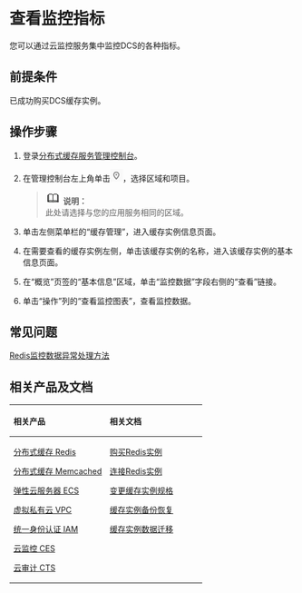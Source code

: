 # 查看监控指标<a name="zh-cn_topic_0041400854"></a>

您可以通过云监控服务集中监控DCS的各种指标。

## 前提条件<a name="section2862447517827"></a>

已成功购买DCS缓存实例。

## 操作步骤<a name="section4474291117942"></a>

1.  登录[分布式缓存服务管理控制台](https://console.huaweicloud.com/dcs)。
2.  在管理控制台左上角单击![](figures/icon-region.png)，选择区域和项目。

    >![](public_sys-resources/icon-note.gif) **说明：**   
    >此处请选择与您的应用服务相同的区域。  

3.  单击左侧菜单栏的“缓存管理”，进入缓存实例信息页面。
4.  在需要查看的缓存实例左侧，单击该缓存实例的名称，进入该缓存实例的基本信息页面。
5.  在“概览”页签的“基本信息”区域，单击“监控数据”字段右侧的“查看”链接。
6.  单击“操作”列的“查看监控图表”，查看监控数据。

## 常见问题<a name="section1339815814712"></a>

[Redis监控数据异常处理方法](https://support.huaweicloud.com/dcs_faq/dcs-zh-ug-190131014.html)

## 相关产品及文档<a name="section191491490325"></a>

<a name="t8706852ea10d499681cf85bb3d5f844e"></a>
<table><thead align="left"><tr id="r7b71fee1449c421da4ecdd02ddfb57e1"><th class="cellrowborder" valign="top" width="50%" id="mcps1.1.3.1.1"><p id="a339b22b275e44be58e0ee1e17e0c075c"><a name="a339b22b275e44be58e0ee1e17e0c075c"></a><a name="a339b22b275e44be58e0ee1e17e0c075c"></a>相关产品</p>
</th>
<th class="cellrowborder" valign="top" width="50%" id="mcps1.1.3.1.2"><p id="a32d755067654457286dfaa35c441f39a"><a name="a32d755067654457286dfaa35c441f39a"></a><a name="a32d755067654457286dfaa35c441f39a"></a>相关文档</p>
</th>
</tr>
</thead>
<tbody><tr id="r4e6d20a2b2084795befc62bc64e63c3a"><td class="cellrowborder" valign="top" width="50%" headers="mcps1.1.3.1.1 "><p id="a60e8279e919c46c1a9e863cfb93c5a9d"><a name="a60e8279e919c46c1a9e863cfb93c5a9d"></a><a name="a60e8279e919c46c1a9e863cfb93c5a9d"></a><a href="https://www.huaweicloud.com/product/dcs.html?infodocbz" target="_blank" rel="noopener noreferrer">分布式缓存 Redis</a></p>
<p id="a5bf99b0ce8ac497590652e13ccdedc07"><a name="a5bf99b0ce8ac497590652e13ccdedc07"></a><a name="a5bf99b0ce8ac497590652e13ccdedc07"></a><a href="https://www.huaweicloud.com/product/dcsmem.html?infodocbz" target="_blank" rel="noopener noreferrer">分布式缓存 Memcached</a></p>
<p id="a6daf88bd39284327a9fd2a2ea003c210"><a name="a6daf88bd39284327a9fd2a2ea003c210"></a><a name="a6daf88bd39284327a9fd2a2ea003c210"></a><a href="https://www.huaweicloud.com/product/ecs.html?infodocbz" target="_blank" rel="noopener noreferrer">弹性云服务器 ECS</a></p>
<p id="zh-cn_topic_0046844792_p841193941416"><a name="zh-cn_topic_0046844792_p841193941416"></a><a name="zh-cn_topic_0046844792_p841193941416"></a><a href="http://www.huaweicloud.com/product/vpc.html?infodocbz" target="_blank" rel="noopener noreferrer">虚拟私有云 VPC</a></p>
<p id="zh-cn_topic_0046844792_p432941415391"><a name="zh-cn_topic_0046844792_p432941415391"></a><a name="zh-cn_topic_0046844792_p432941415391"></a><a href="https://www.huaweicloud.com/product/iam.html?infodocbz" target="_blank" rel="noopener noreferrer">统一身份认证 IAM</a></p>
<p id="a41fb02486ef842279f5b77e67e7acd1a"><a name="a41fb02486ef842279f5b77e67e7acd1a"></a><a name="a41fb02486ef842279f5b77e67e7acd1a"></a><a href="https://www.huaweicloud.com/product/ces.html?infodocbz" target="_blank" rel="noopener noreferrer">云监控 CES</a></p>
<p id="zh-cn_topic_0046844792_p833158456"><a name="zh-cn_topic_0046844792_p833158456"></a><a name="zh-cn_topic_0046844792_p833158456"></a><a href="https://www.huaweicloud.com/product/cts.html?infodocbz" target="_blank" rel="noopener noreferrer">云审计 CTS</a></p>
</td>
<td class="cellrowborder" valign="top" width="50%" headers="mcps1.1.3.1.2 "><p id="a9b5cc5d6f87743b59f77bcdd7ec63ecc"><a name="a9b5cc5d6f87743b59f77bcdd7ec63ecc"></a><a name="a9b5cc5d6f87743b59f77bcdd7ec63ecc"></a><a href="https://support.huaweicloud.com/usermanual-dcs/dcs-zh-ug-180315001.html?infodocbz" target="_blank" rel="noopener noreferrer">购买Redis实例</a></p>
<p id="zh-cn_topic_0046844792_p682916370595"><a name="zh-cn_topic_0046844792_p682916370595"></a><a name="zh-cn_topic_0046844792_p682916370595"></a><a href="https://support.huaweicloud.com/usermanual-dcs/zh-cn_topic_0082114847.html?infodocbz" target="_blank" rel="noopener noreferrer">连接Redis实例</a></p>
<p id="aa222744553a64c1d83afa4c291ab0f6e"><a name="aa222744553a64c1d83afa4c291ab0f6e"></a><a name="aa222744553a64c1d83afa4c291ab0f6e"></a><a href="https://support.huaweicloud.com/usermanual-dcs/zh-cn_topic_0061845451.html?infodocbz" target="_blank" rel="noopener noreferrer">变更缓存实例规格</a></p>
<p id="zh-cn_topic_0046844792_p12250886517"><a name="zh-cn_topic_0046844792_p12250886517"></a><a name="zh-cn_topic_0046844792_p12250886517"></a><a href="https://support.huaweicloud.com/usermanual-dcs/zh-cn_topic_0079545637.html?infodocbz" target="_blank" rel="noopener noreferrer">缓存实例备份恢复</a></p>
<p id="zh-cn_topic_0046844792_p14019113500"><a name="zh-cn_topic_0046844792_p14019113500"></a><a name="zh-cn_topic_0046844792_p14019113500"></a><a href="https://support.huaweicloud.com/migration-dcs/zh-cn_topic_0078784423.html?infodocbz" target="_blank" rel="noopener noreferrer">缓存实例数据迁移</a></p>
<p id="zh-cn_topic_0046844792_p582155015912"><a name="zh-cn_topic_0046844792_p582155015912"></a><a name="zh-cn_topic_0046844792_p582155015912"></a></p>
</td>
</tr>
</tbody>
</table>


